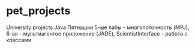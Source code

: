 # pet_projects
University projects Java
Пятнашки 
5-ые лабы - многопоточность (MPJ), 
6-ая - мультиагентое приложение (JADE), 
ScientistInterface - работа с классами
